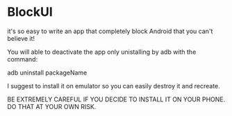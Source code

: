 BlockUI
=======

it's so easy to write an app that completely block Android that you can't believe it!

You will able to deactivate the app only unistalling by adb with the command:

adb uninstall packageName

I suggest to install it on emulator so you can easily destroy it and recreate.

BE EXTREMELY CAREFUL IF YOU DECIDE TO INSTALL IT ON YOUR PHONE. DO THAT AT YOUR OWN RISK.
